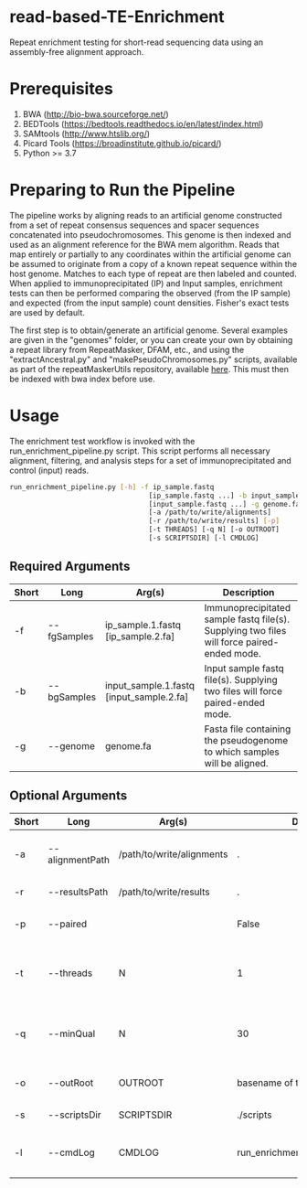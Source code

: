# read-based-TE-Enrichment
Repeat enrichment testing for short-read sequencing data using an assembly-free alignment approach.


# Prerequisites

1. BWA (<http://bio-bwa.sourceforge.net/>)
2. BEDTools (<https://bedtools.readthedocs.io/en/latest/index.html>)
3. SAMtools (<http://www.htslib.org/>)
4. Picard Tools (<https://broadinstitute.github.io/picard/>)
5. Python >= 3.7

# Preparing to Run the Pipeline

The pipeline works by aligning reads to an artificial genome constructed from a set of repeat consensus sequences and spacer sequences concatenated into pseudochromosomes. This genome is then indexed and used as an alignment reference for the BWA mem algorithm. Reads that map entirely or partially to any coordinates within the artificial genome can be assumed to originate from a copy of a known repeat sequence within the host genome. Matches to each type of repeat are then labeled and counted. When applied to immunoprecipitated (IP) and Input samples, enrichment tests can then be performed comparing the observed (from the IP sample) and expected (from the input sample) count densities. Fisher's exact tests are used by default. 

The first step is to obtain/generate an artificial genome. Several examples are given in the "genomes" folder, or you can create your own by obtaining a repeat library from RepeatMasker, DFAM, etc., and using the "extractAncestral.py" and "makePseudoChromosomes.py" scripts, available as part of the repeatMaskerUtils repository, available [here](https://github.com/adadiehl/repeatMaskerUtils.git). This must then be indexed with bwa index before use.

# Usage

The enrichment test workflow is invoked with the run_enrichment_pipeline.py script. This script performs all necessary alignment, filtering, and analysis steps for a set of immunoprecipitated and control (input) reads.

```bash
run_enrichment_pipeline.py [-h] -f ip_sample.fastq
                                  [ip_sample.fastq ...] -b input_sample.fastq
                                  [input_sample.fastq ...] -g genome.fa
                                  [-a /path/to/write/alignments]
                                  [-r /path/to/write/results] [-p]
                                  [-t THREADS] [-q N] [-o OUTROOT]
                                  [-s SCRIPTSDIR] [-l CMDLOG]
```

## Required Arguments
Short | Long | Arg(s) | Description
------|------|--------|-------------
-f | --fgSamples | ip_sample.1.fastq [ip_sample.2.fa] | Immunoprecipitated sample fastq file(s). Supplying two files will force paired-ended mode.
-b | --bgSamples | input_sample.1.fastq [input_sample.2.fa] | Input sample fastq file(s). Supplying two files will force paired-ended mode.
-g | --genome | genome.fa | Fasta file containing the pseudogenome to which samples will be aligned.

## Optional Arguments
Short | Long | Arg(s) | Default | Description 
------|------|--------|---------|-------------
-a | --alignmentPath | /path/to/write/alignments | . | Location to write alignment data.
-r | --resultsPath | /path/to/write/results | . | Location to write results.
-p | --paired | | False | Toggle paired-end mode.
-t | --threads | N | 1 | Maximum number of threads to use for subprocesses.
-q | --minQual | N | 30 | Minimum quality score for retaining mapped reads.
-o | --outRoot | OUTROOT | basename of the first IP fastq | Output root to prepend to results.
-s | --scriptsDir | SCRIPTSDIR | ./scripts | Path to shell scripts.
-l | --cmdLog | CMDLOG | run_enrichment_pipeline.cmd.log | File to which command output will be logged.


